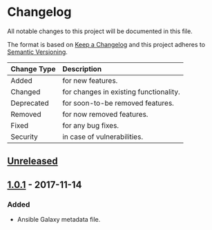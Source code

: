 # Changelog

All notable changes to this project will be documented in this file.

The format is based on [Keep a Changelog](http://keepachangelog.com/en/1.0.0/)
and this project adheres to [Semantic Versioning](http://semver.org/spec/v2.0.0.html).

| Change Type   | Description                            |
| :------------ | :------------------------------------- |
| Added         | for new features.                      |
| Changed       | for changes in existing functionality. |
| Deprecated    | for soon-to-be removed features.       |
| Removed       | for now removed features.              |
| Fixed         | for any bug fixes.                     |
| Security      | in case of vulnerabilities.            |

## [Unreleased]

## [1.0.1] - 2017-11-14

### Added

- Ansible Galaxy metadata file.

[Unreleased]: https://github.com/joshuacherry/ansible-role-openssl/compare/1.0.1...HEAD
[1.0.1]: https://github.com/joshuacherry/ansible-role-openssl/compare/1.0.0...1.0.1